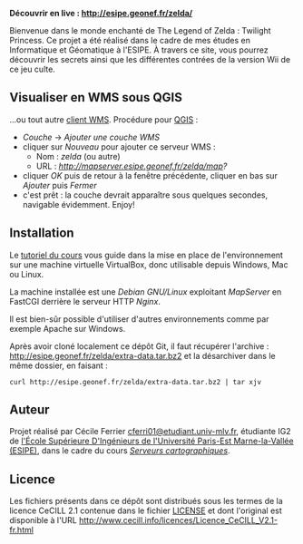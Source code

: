 
**Découvrir en live : http://esipe.geonef.fr/zelda/**

Bienvenue dans le monde enchanté de The Legend of Zelda : Twilight Princess. Ce projet a été réalisé dans le cadre de mes études en Informatique et Géomatique à l'ESIPE. À travers ce site, vous pourrez découvrir les secrets ainsi que les différentes contrées de la version Wii de ce jeu culte.


Visualiser en WMS sous QGIS
---------------------------

...ou tout autre [client WMS](http://fr.wikipedia.org/wiki/Web_Map_Service).
Procédure pour [QGIS](http://www.qgis.org/) :

 * *Couche* -> *Ajouter une couche WMS*
 * cliquer sur *Nouveau* pour ajouter ce serveur WMS :
   * Nom : *zelda* (ou autre)
   * URL : *http://mapserver.esipe.geonef.fr/zelda/map?*
 * cliquer *OK* puis de retour à la fenêtre précédente, cliquer en bas sur *Ajouter* puis *Fermer*
 * c'est prêt : la couche devrait apparaître sous quelques secondes, navigable évidemment. Enjoy!


Installation
------------
Le [tutoriel du cours](http://www.geonef.fr/doc/cours/mapserver-et-wms/installation-systeme)
vous guide dans la mise en place de l'environnement sur une machine virtuelle
VirtualBox, donc utilisable depuis Windows, Mac ou Linux.

La machine installée est une *Debian GNU/Linux* exploitant
*MapServer* en FastCGI derrière le serveur HTTP *Nginx*.

Il est bien-sûr possible d'utiliser d'autres environnements comme par
exemple Apache sur Windows.

Après avoir cloné localement ce dépôt Git, il faut récupérer l'archive :
http://esipe.geonef.fr/zelda/extra-data.tar.bz2
et la désarchiver dans le même dossier, en faisant :
```
curl http://esipe.geonef.fr/zelda/extra-data.tar.bz2 | tar xjv
```


Auteur
------

Projet réalisé par Cécile Ferrier <cferri01@etudiant.univ-mlv.fr>,
étudiante IG2 de
[l'École Supérieure D'Ingénieurs de l'Université Paris-Est Marne-la-Vallée (ESIPE)](http://esipe.u-pem.fr/),
dans le cadre du cours *[Serveurs cartographiques](http://www.geonef.fr/doc/cours/mapserver-et-wms/)*.


Licence
-------

Les fichiers présents dans ce dépôt sont distribués sous les termes de
la licence CeCILL 2.1 contenue dans le fichier [LICENSE](LICENSE) et dont l'original
est disponible à l'URL http://www.cecill.info/licences/Licence_CeCILL_V2.1-fr.html
